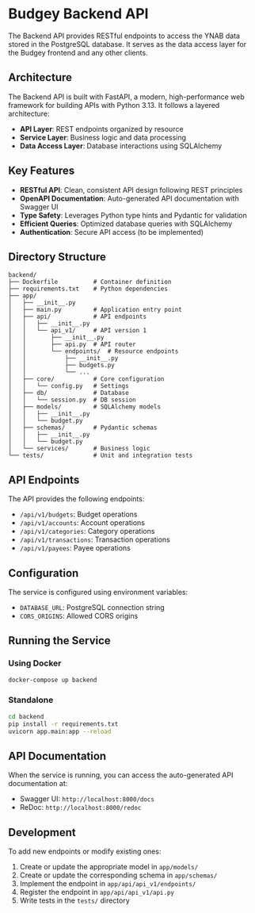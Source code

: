 # Budgey Backend API

The Backend API provides RESTful endpoints to access the YNAB data stored in the PostgreSQL database. It serves as the data access layer for the Budgey frontend and any other clients.

## Architecture

The Backend API is built with FastAPI, a modern, high-performance web framework for building APIs with Python 3.13. It follows a layered architecture:

- **API Layer**: REST endpoints organized by resource
- **Service Layer**: Business logic and data processing
- **Data Access Layer**: Database interactions using SQLAlchemy

## Key Features

- **RESTful API**: Clean, consistent API design following REST principles
- **OpenAPI Documentation**: Auto-generated API documentation with Swagger UI
- **Type Safety**: Leverages Python type hints and Pydantic for validation
- **Efficient Queries**: Optimized database queries with SQLAlchemy
- **Authentication**: Secure API access (to be implemented)

## Directory Structure

```
backend/
├── Dockerfile          # Container definition
├── requirements.txt    # Python dependencies
├── app/
│   ├── __init__.py
│   ├── main.py         # Application entry point
│   ├── api/            # API endpoints
│   │   ├── __init__.py
│   │   └── api_v1/     # API version 1
│   │       ├── __init__.py
│   │       ├── api.py  # API router
│   │       └── endpoints/  # Resource endpoints
│   │           ├── __init__.py
│   │           ├── budgets.py
│   │           └── ...
│   ├── core/           # Core configuration
│   │   └── config.py   # Settings
│   ├── db/             # Database
│   │   └── session.py  # DB session
│   ├── models/         # SQLAlchemy models
│   │   ├── __init__.py
│   │   └── budget.py
│   ├── schemas/        # Pydantic schemas
│   │   ├── __init__.py
│   │   └── budget.py
│   └── services/       # Business logic
└── tests/              # Unit and integration tests
```

## API Endpoints

The API provides the following endpoints:

- `/api/v1/budgets`: Budget operations
- `/api/v1/accounts`: Account operations
- `/api/v1/categories`: Category operations
- `/api/v1/transactions`: Transaction operations
- `/api/v1/payees`: Payee operations

## Configuration

The service is configured using environment variables:

- `DATABASE_URL`: PostgreSQL connection string
- `CORS_ORIGINS`: Allowed CORS origins

## Running the Service

### Using Docker

```bash
docker-compose up backend
```

### Standalone

```bash
cd backend
pip install -r requirements.txt
uvicorn app.main:app --reload
```

## API Documentation

When the service is running, you can access the auto-generated API documentation at:

- Swagger UI: `http://localhost:8000/docs`
- ReDoc: `http://localhost:8000/redoc`

## Development

To add new endpoints or modify existing ones:

1. Create or update the appropriate model in `app/models/`
2. Create or update the corresponding schema in `app/schemas/`
3. Implement the endpoint in `app/api/api_v1/endpoints/`
4. Register the endpoint in `app/api/api_v1/api.py`
5. Write tests in the `tests/` directory